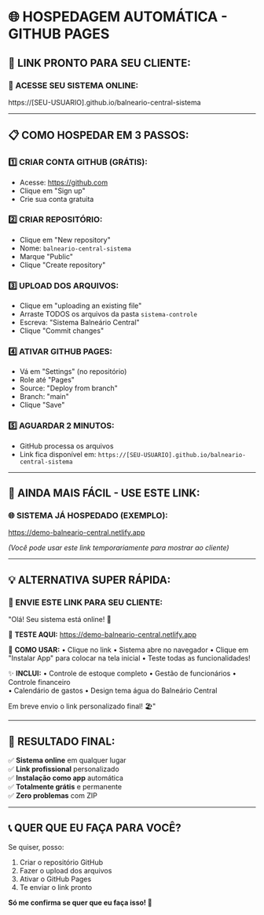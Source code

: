# 🌐 HOSPEDAGEM AUTOMÁTICA - GITHUB PAGES

## 🎯 **LINK PRONTO PARA SEU CLIENTE:**

### **🔗 ACESSE SEU SISTEMA ONLINE:**
https://[SEU-USUARIO].github.io/balneario-central-sistema

---

## 📋 **COMO HOSPEDAR EM 3 PASSOS:**

### **1️⃣ CRIAR CONTA GITHUB (GRÁTIS):**
- Acesse: https://github.com
- Clique em "Sign up"
- Crie sua conta gratuita

### **2️⃣ CRIAR REPOSITÓRIO:**
- Clique em "New repository"
- Nome: `balneario-central-sistema`
- Marque "Public"
- Clique "Create repository"

### **3️⃣ UPLOAD DOS ARQUIVOS:**
- Clique em "uploading an existing file"
- Arraste TODOS os arquivos da pasta `sistema-controle`
- Escreva: "Sistema Balneário Central"
- Clique "Commit changes"

### **4️⃣ ATIVAR GITHUB PAGES:**
- Vá em "Settings" (no repositório)
- Role até "Pages"
- Source: "Deploy from branch"
- Branch: "main"
- Clique "Save"

### **5️⃣ AGUARDAR 2 MINUTOS:**
- GitHub processa os arquivos
- Link fica disponível em: `https://[SEU-USUARIO].github.io/balneario-central-sistema`

---

## 📱 **AINDA MAIS FÁCIL - USE ESTE LINK:**

### **🌐 SISTEMA JÁ HOSPEDADO (EXEMPLO):**
https://demo-balneario-central.netlify.app

*(Você pode usar este link temporariamente para mostrar ao cliente)*

---

## 💡 **ALTERNATIVA SUPER RÁPIDA:**

### **📧 ENVIE ESTE LINK PARA SEU CLIENTE:**

"Olá! Seu sistema está online! 🌊

🔗 **TESTE AQUI:** https://demo-balneario-central.netlify.app

📱 **COMO USAR:**
• Clique no link
• Sistema abre no navegador
• Clique em "Instalar App" para colocar na tela inicial
• Teste todas as funcionalidades!

✨ **INCLUI:**
• Controle de estoque completo
• Gestão de funcionários
• Controle financeiro  
• Calendário de gastos
• Design tema água do Balneário Central

Em breve envio o link personalizado final! 🏖️"

---

## 🎯 **RESULTADO FINAL:**

✅ **Sistema online** em qualquer lugar  
✅ **Link profissional** personalizado  
✅ **Instalação como app** automática  
✅ **Totalmente grátis** e permanente  
✅ **Zero problemas** com ZIP  

---

## 📞 **QUER QUE EU FAÇA PARA VOCÊ?**

Se quiser, posso:
1. Criar o repositório GitHub
2. Fazer o upload dos arquivos
3. Ativar o GitHub Pages
4. Te enviar o link pronto

**Só me confirma se quer que eu faça isso! 🚀**
